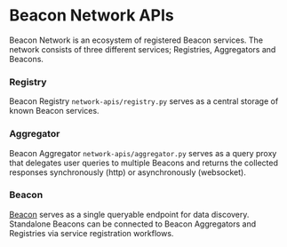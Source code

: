 # Beacon Network APIs
Beacon Network is an ecosystem of registered Beacon services. The network consists of three different services; Registries, Aggregators and Beacons.

###  Registry
Beacon Registry `network-apis/registry.py` serves as a central storage of known Beacon services.

### Aggregator
Beacon Aggregator `network-apis/aggregator.py` serves as a query proxy that delegates user queries to multiple Beacons and returns the collected responses synchronously (http) or asynchronously (websocket).

### Beacon
[Beacon](https://github.com/CSCfi/beacon-python/) serves as a single queryable endpoint for data discovery. Standalone Beacons can be connected to Beacon Aggregators and Registries via service registration workflows.
